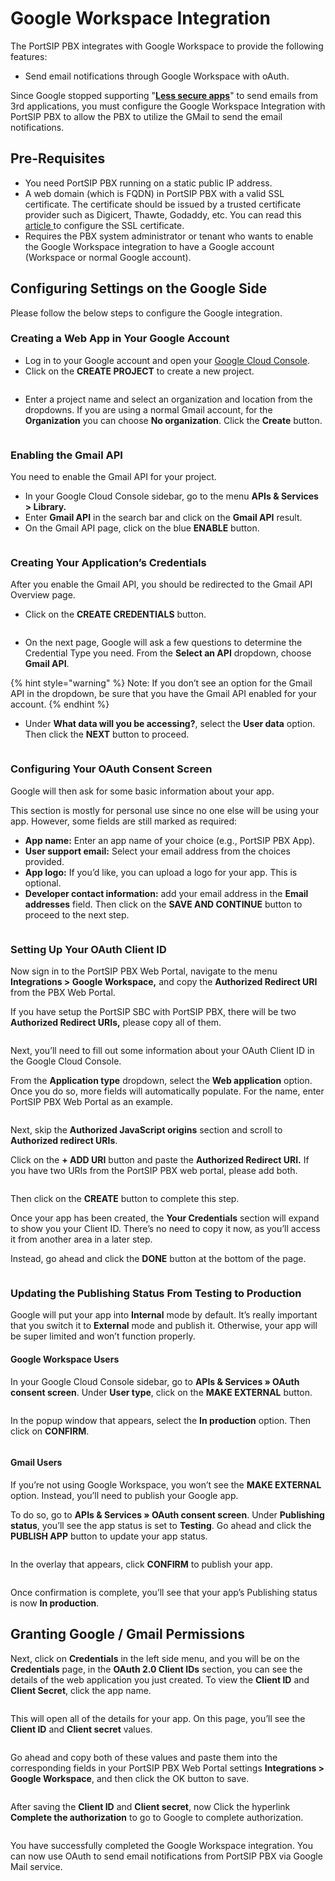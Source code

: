 # Google Workspace Integration

The PortSIP PBX integrates with Google Workspace to provide the following features:

* Send email notifications through Google Workspace with oAuth.

Since Google stopped supporting "[**Less secure apps**](https://support.google.com/accounts/answer/6010255?hl=en)" to send emails from 3rd applications, you must configure the Google Workspace Integration with PortSIP PBX to allow the PBX to utilize the GMail to send the email notifications.

## Pre-Requisites <a href="#prerequisites" id="prerequisites"></a>

* You need PortSIP PBX running on a static public IP address.
* A web domain (which is FQDN) in PortSIP PBX with a valid SSL certificate. The certificate should be issued by a trusted certificate provider such as Digicert, Thawte, Godaddy, etc. You can read this [article ](../certificates-for-tls-https-webrtc/)to configure the SSL certificate.
* Requires the PBX system administrator or tenant who wants to enable the Google Workspace integration to have a Google account (Workspace or normal Google account).

## Configuring Settings on the Google Side

Please follow the below steps to configure the Google integration.

### Creating a Web App in Your Google Account <a href="#create-app" id="create-app"></a>

* Log in to your Google account and open your [Google Cloud Console](https://console.cloud.google.com/home/dashboard).
* Click on the **CREATE PROJECT** to create a new project.

<figure><img src="../../../.gitbook/assets/google-integration-1.png" alt=""><figcaption></figcaption></figure>

* Enter a project name and select an organization and location from the dropdowns. If you are using a normal Gmail account, for the **Organization** you can choose **No organization**. Click the **Create** button.

<figure><img src="../../../.gitbook/assets/google-integration-2.png" alt=""><figcaption></figcaption></figure>

### Enabling the Gmail API

You need to enable the Gmail API for your project.&#x20;

* In your Google Cloud Console sidebar, go to the menu **APIs & Services > Library.**
* Enter **Gmail API** in the search bar and click on the **Gmail API** result.
* On the Gmail API page, click on the blue **ENABLE** button.

<figure><img src="../../../.gitbook/assets/google-integration-3.png" alt=""><figcaption></figcaption></figure>

### Creating Your Application’s Credentials

After you enable the Gmail API, you should be redirected to the Gmail API Overview page.&#x20;

* Click on the **CREATE CREDENTIALS** button.

<figure><img src="../../../.gitbook/assets/google-integration-4.png" alt=""><figcaption></figcaption></figure>

* On the next page, Google will ask a few questions to determine the Credential Type you need. From the **Select an API** dropdown, choose **Gmail API**.

{% hint style="warning" %}
Note: If you don’t see an option for the Gmail API in the dropdown, be sure that you have the Gmail API enabled for your account.
{% endhint %}

* Under **What data will you be accessing?**, select the **User data** option. Then click the **NEXT** button to proceed.

<figure><img src="../../../.gitbook/assets/google-integration-5.png" alt=""><figcaption></figcaption></figure>

### Configuring Your OAuth Consent Screen

Google will then ask for some basic information about your app.

This section is mostly for personal use since no one else will be using your app. However, some fields are still marked as required:

* **App name:** Enter an app name of your choice (e.g., PortSIP PBX App).
* **User support email:** Select your email address from the choices provided.
* **App logo:** If you’d like, you can upload a logo for your app. This is optional.
* **Developer contact information:** add your email address in the **Email addresses** field. Then click on the **SAVE AND CONTINUE** button to proceed to the next step.

<figure><img src="../../../.gitbook/assets/google-integration-6.png" alt=""><figcaption></figcaption></figure>

### Setting Up Your OAuth Client ID

Now sign in to the PortSIP PBX Web Portal, navigate to the menu **Integrations > Google Workspace,** and copy the **Authorized Redirect URI** from the PBX Web Portal.

If you have setup the PortSIP SBC with PortSIP PBX, there will be two **Authorized Redirect URIs,** please copy all of them.

<figure><img src="../../../.gitbook/assets/google-integration-8.png" alt=""><figcaption></figcaption></figure>

Next, you’ll need to fill out some information about your OAuth Client ID in the Google Cloud Console.

From the **Application type** dropdown, select the **Web application** option. Once you do so, more fields will automatically populate. For the name, enter PortSIP PBX Web Portal as an example.

<figure><img src="../../../.gitbook/assets/google-integration-7.png" alt=""><figcaption></figcaption></figure>

Next, skip the **Authorized JavaScript origins** section and scroll to **Authorized redirect URIs**.

Click on the **+ ADD URI** button and paste the **Authorized Redirect URI.** If you have two URIs from the PortSIP PBX web portal, please add both.

<figure><img src="../../../.gitbook/assets/google-integration-9.png" alt=""><figcaption></figcaption></figure>

Then click on the **CREATE** button to complete this step.

Once your app has been created, the **Your Credentials** section will expand to show you your Client ID. There’s no need to copy it now, as you’ll access it from another area in a later step.

Instead, go ahead and click the **DONE** button at the bottom of the page.

<figure><img src="../../../.gitbook/assets/google-integration-11.png" alt=""><figcaption></figcaption></figure>

### Updating the Publishing Status From Testing to Production <a href="#from-testing-to-production" id="from-testing-to-production"></a>

Google will put your app into **Internal** mode by default. It’s really important that you switch it to **External** mode and publish it. Otherwise, your app will be super limited and won’t function properly.

#### Google Workspace Users

In your Google Cloud Console sidebar, go to **APIs & Services » OAuth consent screen**. Under **User type**, click on the **MAKE EXTERNAL** button.

<figure><img src="../../../.gitbook/assets/google-integration-12.png" alt=""><figcaption></figcaption></figure>

In the popup window that appears, select the **In production** option. Then click on **CONFIRM**.

<figure><img src="../../../.gitbook/assets/google-integration-13.png" alt=""><figcaption></figcaption></figure>

#### Gmail Users

If you’re not using Google Workspace, you won’t see the **MAKE EXTERNAL** option. Instead, you’ll need to publish your Google app.

To do so, go to **APIs & Services » OAuth consent screen**. Under **Publishing status**, you’ll see the app status is set to **Testing**. Go ahead and click the **PUBLISH APP** button to update your app status.



<figure><img src="../../../.gitbook/assets/google-integration-14.png" alt=""><figcaption></figcaption></figure>

In the overlay that appears, click **CONFIRM** to publish your app.

<figure><img src="../../../.gitbook/assets/google-integration-15.png" alt=""><figcaption></figcaption></figure>

Once confirmation is complete, you’ll see that your app’s Publishing status is now **In production**.

## Granting Google / Gmail Permissions <a href="#permissions" id="permissions"></a>

Next, click on **Credentials** in the left side menu, and you will be on the **Credentials** page, in the **OAuth 2.0 Client IDs** section, you can see the details of the web application you just created. To view the **Client ID** and **Client Secret**, click the app name.

<figure><img src="../../../.gitbook/assets/google-integration-16.png" alt=""><figcaption></figcaption></figure>

This will open all of the details for your app. On this page, you’ll see the **Client ID** and **Client secret** values.

<figure><img src="../../../.gitbook/assets/google-integration-17.png" alt=""><figcaption></figcaption></figure>

Go ahead and copy both of these values and paste them into the corresponding fields in your PortSIP PBX Web Portal settings **Integrations > Google Workspace**, and then click the OK button to save.

<figure><img src="../../../.gitbook/assets/google-integration-18.png" alt=""><figcaption></figcaption></figure>

After saving the **Client ID** and **Client secret**, now Click the hyperlink **Complete the authorization** to go to Google to complete authorization.

<figure><img src="../../../.gitbook/assets/google-integration-19.png" alt=""><figcaption></figcaption></figure>

You have successfully completed the Google Workspace integration. You can now use OAuth to send email notifications from PortSIP PBX via Google Mail service.

